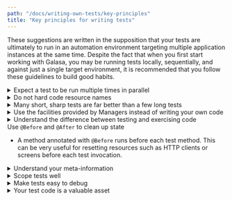 ```yaml
---
path: "/docs/writing-own-tests/key-principles"
title: "Key principles for writing tests"
---
```


These suggestions are written in the supposition that your tests are ultimately to run in an automation environment targeting multiple application instances at the same time. Despite the fact that when you first start working with Galasa, you may be running tests locally, sequentially, and against just a single target environment, it is recommended that you follow these guidelines to build good habits.

<details><summary>Expect a test to be run multiple times in parallel</summary>

- In a CI/CD pipeline, it is very likely that an automated test will be running against different target environments at the same time.
- When using remote resources, ensure their use will not clash with another test instance.
- Use the Galasa framework to understand which test instance you are testing against.
- Do not hard code any locations, ports or names in your tests - these might change.
- Do not assume a specific number of test environments - this might scale dynamically.
</details>

<details><summary>Do not hard code resource names</summary>

- If you have not developed an application Manager to describe your target environment, then use test properties to pass resource names to the test.
- If you hard code resource names, application ids, target hostnames and so on, it means that the test is not portable. you will be unable to run the same test against a development target environment one day and a QA environment the next.
- By not hard coding resource names, you reduce the technical debt being built up within your test code.
</details>

<details><summary>Many short, sharp tests are far better than a few long tests</summary>

- Lots of short, sharp tests means you can run more tests in parallel. Galasa's ecosystem has been designed for scale, and can cope with thousands of tests running in parallel. It is best, if any bottleneck exists, that it is the target environment.
- In a CI/CD pipeline, the more parallelism you cn introduce, the more testing can happen in the shortest time, meaning your developers can receive feeback faster. 
- A single test class that takes an hour to run six test methods can be run in ten minutes if those six methods could be split apart and run in parallel.
</details>

<details><summary>Use the facilities provided by Managers instead of writing your own code</summary>

- If there is a Manager that does what you need, then use it instead of writing your own code in the test. Managers' code uses best practice and has been battle-proven. If a better solution for a Manager arrives, your tests will automatically benefit.
- When you start writing tests, expect there to be some churn and volatility within your Application Manager, should you decide to write one. This is a sign that your understanding of the test and problem domain is increasing as you abstract common code into the Manager.
- Using Managers helps to reduce the technical debt building up in your test code.
</details>

<details><summary>Understand the difference between testing and exercising code</summary>

- When you test a specific function, you will generall examine all parts of it - that is, all aspects of the UI and API, and confirm that any logging or audit messages are printed correctly. However, once satisfied that it is working, you might want to exercise that function while testing another function. When simply exercising a function, you can choose to not examine all parts of it as if you were testing it, and just accept that the it works or not. This speeds up your tests.
</details

<details><summary>Use <code>@Before</code> and <code>@After</code> to clean up state</summary>

- A method annotated with `@Before` runs before each test method. This can be very useful for resetting resources such as HTTP clients or screens before each test invocation.
</details>

<details><summary>Understand your meta-information</summary>

- Meta-information held within annotations in your test class can be built into a test catalog and used when selecting tests to run or reporting on tests that have run.
- How will you divide up your tests? Will this be based on functional area, type of test performed and so on? Codify this into each test through annotations as soon as you can to inject structure into your tests.
</details>

<details><summary>Scope tests well</summary>

- Although you might be creating integration tests with Galasa that require interactions with many components, it is important that each test is scoped to test just a single application function.
- Test classes that test multiple functions will not only not scal well, but might be more difficult to maintain and debug as they will contain a lot of information.
</details>

<details><summary>Make tests easy to debug</summary>

- Use the logger to pepper the run log with test state, possibly logging variables pertinent to the running test. This will help align the run log and the test class when analysing a problem.
- When your test encounters an error, use the logger to be explicity about the type of error encountered. Messages such as `Did not see the expected result` are fare less useful than `Expected to see message-A but actually saw message-B`.
- Use the Stored Artifact facility to save test material that will help you to diagnost test failures when tests are running in an unsupervised manner. It is annoying when the rerun of a test works flawlessly, but you know perfectly well that there is still a bug in there somewhere.
- The Stored Artifact facility can flag particularly interesting information. Use it in failure scenarios to raise engineers' attention to the key failure-causing output. 
</details>

<details><summary>Your test code is a valuable asset</summary>

- Your automation test code is just as important to your business as your application code, as it is a key indicator of application quality.
- If your test code is poor, the whole view of the quality of your applicaion is jeopardised.
- All test code should be source control managed.
- Consider using a static code analyser or performing buddy checks to ensure your test code is of a high quality.
</details>